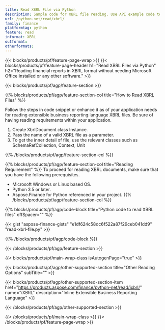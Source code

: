 ```yaml
---
title: Read XBRL File via Python
description: Sample code for XBRL file reading. Use API example code to read batch XBRL files within Python based applications. 
url: /python-net/read/xbrl/
family: finance
platformtag: python
feature: read
informat: XBRL
outformat: 
otherformats: 
---
```

{{< blocks/products/pf/feature-page-wrap >}}
{{< blocks/products/pf/feature-page-header h1="Read XBRL Files via Python" h2="Reading financial reports in XBRL format without needing Microsoft Office installed or any other software." >}}

{{< blocks/products/pf/agp/feature-section >}}

{{% blocks/products/pf/agp/feature-section-col title="How to Read XBRL Files" %}}

Follow the steps in code snippet or enhance it as of your application needs for reading extensible business reporting language XBRL files. Be sure of having reading requirements within your application.

1. Create XbrlDocument class Instance.
1. Pass the name of a valid XBRL file as a parameter.
1. To get the inner detail of file, use the relevant classes such as SchemaRefCollection, Context, Unit

{{% /blocks/products/pf/agp/feature-section-col %}}

{{% blocks/products/pf/agp/feature-section-col title="Reading Requirement" %}}
To proceed for reading XBRL documents, make sure that you have the following prerequisites. 
-  Microsoft Windows or Linux based OS.
-  Python 3.5 or later.
-  Aspose.Finance for Python referenced in your project.
{{% /blocks/products/pf/agp/feature-section-col %}}

{{% blocks/products/pf/agp/code-block title="Python code to read XBRL files" offSpacer="" %}}

{{< gist "aspose-finance-gists" "e1df624c58dc6f522a87f29ceb041dd9" "read-xbrl-file.py" >}}

{{% /blocks/products/pf/agp/code-block %}}

{{< /blocks/products/pf/agp/feature-section >}}

{{< blocks/products/pf/main-wrap-class isAutogenPage="true" >}}

{{< blocks/products/pf/agp/other-supported-section title="Other Reading Options" subTitle="" >}}

{{< blocks/products/pf/agp/other-supported-section-item href="https://products.aspose.com/finance/python-net/read/ixbrl/" name="iXBRL" description="Inline Extensible Business Reporting Language" >}}

{{< /blocks/products/pf/agp/other-supported-section >}}

{{< /blocks/products/pf/main-wrap-class >}}
{{< /blocks/products/pf/feature-page-wrap >}}